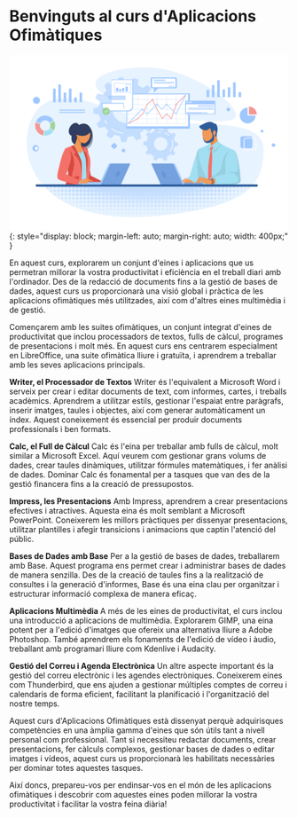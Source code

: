 <h1 style="display:none;"># Inici</h1>

# Benvinguts al curs d'Aplicacions Ofimàtiques

![](../assets/intro_image.jpg){: style="display: block; margin-left: auto; margin-right: auto; width: 400px;" }

En aquest curs, explorarem un conjunt d'eines i aplicacions que us permetran millorar la vostra productivitat i eficiència en el treball diari amb l'ordinador. Des de la redacció de documents fins a la gestió de bases de dades, aquest curs us proporcionarà una visió global i pràctica de les aplicacions ofimàtiques més utilitzades, així com d'altres eines multimèdia i de gestió.

Començarem amb les suites ofimàtiques, un conjunt integrat d'eines de productivitat que inclou processadors de textos, fulls de càlcul, programes de presentacions i molt més. En aquest curs ens centrarem especialment en LibreOffice, una suite ofimàtica lliure i gratuïta, i aprendrem a treballar amb les seves aplicacions principals.

**Writer, el Processador de Textos**
Writer és l'equivalent a Microsoft Word i serveix per crear i editar documents de text, com informes, cartes, i treballs acadèmics. Aprendrem a utilitzar estils, gestionar l'espaiat entre paràgrafs, inserir imatges, taules i objectes, així com generar automàticament un índex. Aquest coneixement és essencial per produir documents professionals i ben formats.

**Calc, el Full de Càlcul**
Calc és l'eina per treballar amb fulls de càlcul, molt similar a Microsoft Excel. Aquí veurem com gestionar grans volums de dades, crear taules dinàmiques, utilitzar fórmules matemàtiques, i fer anàlisi de dades. Dominar Calc és fonamental per a tasques que van des de la gestió financera fins a la creació de pressupostos.

**Impress, les Presentacions**
Amb Impress, aprendrem a crear presentacions efectives i atractives. Aquesta eina és molt semblant a Microsoft PowerPoint. Coneixerem les millors pràctiques per dissenyar presentacions, utilitzar plantilles i afegir transicions i animacions que captin l'atenció del públic.

**Bases de Dades amb Base**
Per a la gestió de bases de dades, treballarem amb Base. Aquest programa ens permet crear i administrar bases de dades de manera senzilla. Des de la creació de taules fins a la realització de consultes i la generació d'informes, Base és una eina clau per organitzar i estructurar informació complexa de manera eficaç.

**Aplicacions Multimèdia**
A més de les eines de productivitat, el curs inclou una introducció a aplicacions de multimèdia. Explorarem GIMP, una eina potent per a l'edició d'imatges que ofereix una alternativa lliure a Adobe Photoshop. També aprendrem els fonaments de l'edició de vídeo i àudio, treballant amb programari lliure com Kdenlive i Audacity.

**Gestió del Correu i Agenda Electrònica**
Un altre aspecte important és la gestió del correu electrònic i les agendes electròniques. Coneixerem eines com Thunderbird, que ens ajuden a gestionar múltiples comptes de correu i calendaris de forma eficient, facilitant la planificació i l'organització del nostre temps.

Aquest curs d'Aplicacions Ofimàtiques està dissenyat perquè adquirisques competències en una àmplia gamma d'eines que són útils tant a nivell personal com professional. Tant si necessiteu redactar documents, crear presentacions, fer càlculs complexos, gestionar bases de dades o editar imatges i vídeos, aquest curs us proporcionarà les habilitats necessàries per dominar totes aquestes tasques.

Així doncs, prepareu-vos per endinsar-vos en el món de les aplicacions ofimàtiques i descobrir com aquestes eines poden millorar la vostra productivitat i facilitar la vostra feina diària!
